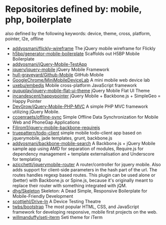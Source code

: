 # Repositories defined by: mobile, php, boilerplate

also defined by the following keywords: device, theme, cross, platform, pointer, l2e, offline

- [addyosmani/flickly-wireframe](https://github.com/addyosmani/flickly-wireframe)
  The jQuery mobile wireframe for Flickly
- [h5bp/generator-mobile-boilerplate](https://github.com/h5bp/generator-mobile-boilerplate)
  Scaffolds out H5BP Mobile Boilerplate
- [addyosmani/jQuery-Mobile-TestApp](https://github.com/addyosmani/jQuery-Mobile-TestApp)
- [jquery/jquery-mobile](https://github.com/jquery/jquery-mobile)
  jQuery Mobile Framework
- [hull-graveyard/Github-Mobile](https://github.com/hull-graveyard/Github-Mobile)
  GitHub Mobile
- [GoogleChrome/MiniMobileDeviceLab](https://github.com/GoogleChrome/MiniMobileDeviceLab)
  A mini mobile web device lab
- [uxebu/embedjs](https://github.com/uxebu/embedjs)
  Mobile cross-platform JavaScript framework
- [ququplay/jquery-mobile-flat-ui-theme](https://github.com/ququplay/jquery-mobile-flat-ui-theme)
  jQuery Mobile Flat UI Theme
- [incandescent/happypointer](https://github.com/incandescent/happypointer)
  jQuery Mobile + Backbone.js  + SimpleGeo = Happy Pointer
- [DevGrow/jQuery-Mobile-PHP-MVC](https://github.com/DevGrow/jQuery-Mobile-PHP-MVC)
  A simple PHP MVC framework utilizing jQuery Mobile.
- [ccoenraets/offline-sync](https://github.com/ccoenraets/offline-sync)
  Simple Offline Data Synchronization for Mobile Web and PhoneGap Applications
- [Filirom1/jquery-mobile-backbone-requirejs](https://github.com/Filirom1/jquery-mobile-backbone-requirejs)
- [truepattern/todo-client](https://github.com/truepattern/todo-client)
  simple mobile todo-client app based on jquerymobile, jade templates, grunt, backbone.js
- [addyosmani/backbone-mobile-search](https://github.com/addyosmani/backbone-mobile-search)
  A Backbone.js + jQuery Mobile sample app using AMD for separation of modules, Require.js for dependency management +  template externalisation and Underscore for templating
- [azicchetti/jquerymobile-router](https://github.com/azicchetti/jquerymobile-router)
  A router/controller for jquery mobile. Also adds support for client-side parameters in the hash part of the url. The routes handles regexp based routes. This plugin can be used alone or (better) with Backbone.js or Spine.js, because it's originally meant to replace their router with something integrated with jQM.
- [dhg/Skeleton](https://github.com/dhg/Skeleton)
  Skeleton: A Dead Simple, Responsive Boilerplate for Mobile-Friendly Development
- [scottjehl/Drive-In](https://github.com/scottjehl/Drive-In)
  A Device Testing Theatre
- [twbs/bootstrap](https://github.com/twbs/bootstrap)
  The most popular HTML, CSS, and JavaScript framework for developing responsive, mobile first projects on the web.
- [willmanduffy/seti-iterm](https://github.com/willmanduffy/seti-iterm)
  Seti theme for iTerm
